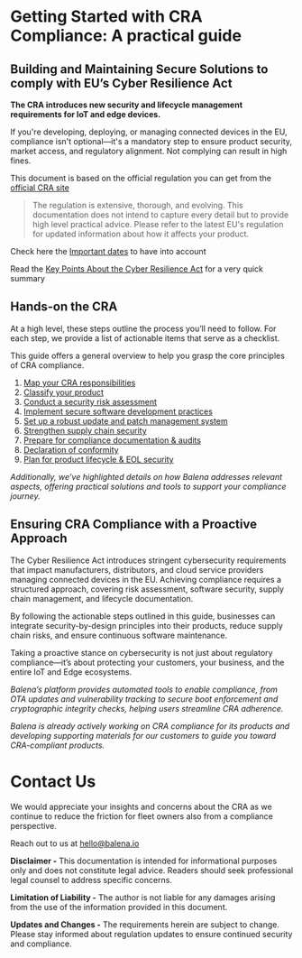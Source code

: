 # Getting Started with CRA Compliance: A practical guide

## Building and Maintaining Secure Solutions to comply with EU’s Cyber Resilience Act 


**The CRA introduces new security and lifecycle management requirements for IoT and edge devices.**

If you're developing, deploying, or managing connected devices in the EU, compliance isn't optional—it's a mandatory step to ensure product security, market access, and regulatory alignment. Not complying can result in high fines.

This document is based on the official regulation you can get from the [official CRA site](https://eur-lex.europa.eu/legal-content/EN/TXT/?uri=CELEX%3A32024R2847) 

> The regulation is extensive, thorough, and evolving. This documentation does not intend to capture every detail but to provide high level practical advice. Please refer to the latest EU's regulation for updated information about how it affects your product.

Check here the [Important dates](docs/important_dates.md) to have into account

Read the [Key Points About the Cyber Resilience Act](docs/key_points_about_CRA.md) for a very quick summary

## Hands-on the CRA 

At a high level, these steps outline the process you’ll need to follow. For each step, we provide a list of actionable items that serve as a checklist.

This guide offers a general overview to help you grasp the core principles of CRA compliance.

1. [Map your CRA responsibilities](docs/map_your_CRA_responsibilities.md)
2. [Classify your product](docs/classify_your_product.md)
3. [Conduct a security risk assessment](docs/cybersecurity_risk_assessment.md)
4. [Implement secure software development practices](docs/implement_secure_development_practices.md)
5. [Set up a robust update and patch management system](docs/update_and_patch_management_system.md)
6. [Strengthen supply chain security](docs/supply_chain_security.md)
7. [Prepare for compliance documentation & audits](docs/compliance_documentation_and_audits.md)
8. [Declaration of conformity](docs/declaration_of_conformity.md)
9. [Plan for product lifecycle & EOL security](docs/product_lifecycle_and_EOL.md)

*Additionally, we’ve highlighted details on how Balena addresses relevant aspects, offering practical solutions and tools to support your compliance journey.*

## Ensuring CRA Compliance with a Proactive Approach

The Cyber Resilience Act introduces stringent cybersecurity requirements that impact manufacturers, distributors, and cloud service providers managing connected devices in the EU. Achieving compliance requires a structured approach, covering risk assessment, software security, supply chain management, and lifecycle documentation.

By following the actionable steps outlined in this guide, businesses can integrate security-by-design principles into their products, reduce supply chain risks, and ensure continuous software maintenance. 

Taking a proactive stance on cybersecurity is not just about regulatory compliance—it’s about protecting your customers, your business, and the entire IoT and Edge ecosystems.

*Balena’s platform provides automated tools to enable compliance, from OTA updates and vulnerability tracking to secure boot enforcement and cryptographic integrity checks, helping users streamline CRA adherence.*

*Balena is already actively working on CRA compliance for its products and developing supporting materials for our customers to guide you toward CRA-compliant products.*

# Contact Us

We would appreciate your insights and concerns about the CRA as we continue to reduce the friction for fleet owners also from a compliance perspective. 

Reach out to us at [hello@balena.io](mailto:hello@balena.io) 

**Disclaimer \-** This documentation is intended for informational purposes only and does not constitute legal advice. Readers should seek professional legal counsel to address specific concerns.

**Limitation of Liability \-** The author is not liable for any damages arising from the use of the information provided in this document.

**Updates and Changes \-** The requirements herein are subject to change. Please stay informed about regulation updates to ensure continued security and compliance.
